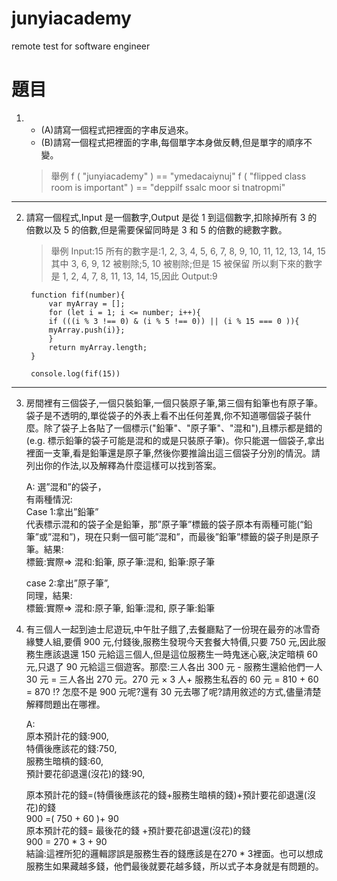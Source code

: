 # junyiacademy
remote test for software engineer

# 題目 #

1. 
    - (A)請寫一個程式把裡面的字串反過來。 
    - (B)請寫一個程式把裡面的字串,每個單字本身做反轉,但是單字的順序不變。 
    >舉例 
    >f ( "junyiacademy" ) == "ymedacaiynuj" f ( "flipped class room is important" ) == "deppilf ssalc moor si tnatropmi" 

---
2. 請寫一個程式,Input 是一個數字,Output 是從 1 到這個數字,扣除掉所有 3 的 
倍數以及 5 的倍數,但是需要保留同時是 3 和 5 的倍數的總數字數。 
    >舉例
    > Input:15 所有的數字是:1, 2, 3, 4, 5, 6, 7, 8, 9, 10, 11, 12, 13, 14, 15 其中 3, 6, 9, 12 被剔除;5, 10 被剔除;但是 15 被保留 所以剩下來的數字是 1, 2, 4, 7, 8, 11, 13, 14, 15,因此 Output:9 
    
        function fif(number){
            var myArray = [];
            for (let i = 1; i <= number; i++){
            if (((i % 3 !== 0) & (i % 5 !== 0)) || (i % 15 === 0 )){
            myArray.push(i)};
            }
            return myArray.length;
        }

        console.log(fif(15))

---
3. 房間裡有三個袋子,一個只裝鉛筆,一個只裝原子筆,第三個有鉛筆也有原子筆。袋子是不透明的,單從袋子的外表上看不出任何差異,你不知道哪個袋子裝什麼。除了袋子上各貼了一個標示("鉛筆"、"原子筆"、"混和"),且標示都是錯的(e.g. 標示鉛筆的袋子可能是混和的或是只裝原子筆)。你只能選一個袋子,拿出裡面一支筆,看是鉛筆還是原子筆,然後你要推論出這三個袋子分別的情況。請列出你的作法,以及解釋為什麼這樣可以找到答案。 

    A: 選”混和”的袋子，    
    有兩種情況:    
    Case 1:拿出”鉛筆”    
    代表標示混和的袋子全是鉛筆，那”原子筆”標籤的袋子原本有兩種可能(“鉛筆”或”混和”)，現在只剩一個可能”混和”，而最後”鉛筆”標籤的袋子則是原子筆。結果:     
    標籤:實際=> 混和:鉛筆, 原子筆:混和, 鉛筆:原子筆
    
    case 2:拿出”原子筆”,    
    同理，結果:    
    標籤:實際=> 混和:原子筆, 鉛筆:混和, 原子筆:鉛筆

4. 有三個人一起到迪士尼遊玩,中午肚子餓了,去餐廳點了一份現在最夯的冰雪奇緣雙人組,要價 900 元,付錢後,服務生發現今天套餐大特價,只要 750 元,因此服務生應該退還 150 元給這三個人,但是這位服務生一時鬼迷心竅,決定暗槓 60元,只退了 90 元給這三個遊客。那麼:三人各出 300 元 - 服務生還給他們一人 30 元 = 三人各出 270 元。270 元 × 3 人+ 服務生私吞的 60 元 = 810 + 60 = 870 !? 怎麼不是 900 元呢?還有 30 元去哪了呢?請用敘述的方式,儘量清楚解釋問題出在哪裡。 

    A:    
    原本預計花的錢:900,    
    特價後應該花的錢:750,    
    服務生暗槓的錢:60,    
    預計要花卻退還(沒花)的錢:90,    
    
    原本預計花的錢=(特價後應該花的錢+服務生暗槓的錢)+預計要花卻退還(沒花)的錢    
        900      =(    750       +     60      )+        90    
    原本預計花的錢=           最後花的錢         +預計要花卻退還(沒花)的錢    
        900      =           270 * 3           +        90    
    結論:這裡所犯的邏輯謬誤是服務生吞的錢應該是在270 * 3裡面。也可以想成服務生如果藏越多錢，他們最後就要花越多錢，所以式子本身就是有問題的。
